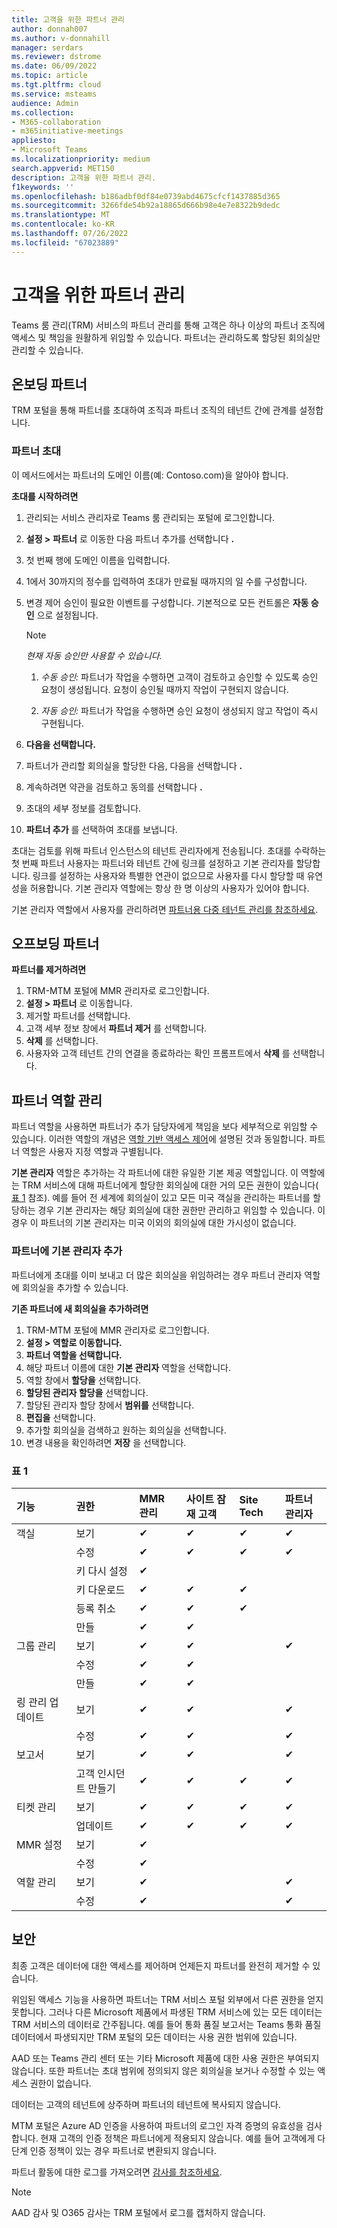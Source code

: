 ```yaml
---
title: 고객을 위한 파트너 관리
author: donnah007
ms.author: v-donnahill
manager: serdars
ms.reviewer: dstrome
ms.date: 06/09/2022
ms.topic: article
ms.tgt.pltfrm: cloud
ms.service: msteams
audience: Admin
ms.collection:
- M365-collaboration
- m365initiative-meetings
appliesto:
- Microsoft Teams
ms.localizationpriority: medium
search.appverid: MET150
description: 고객을 위한 파트너 관리.
f1keywords: ''
ms.openlocfilehash: b186adbf0df84e0739abd4675cfcf1437885d365
ms.sourcegitcommit: 3266fde54b92a18865d666b98e4e7e8322b9dedc
ms.translationtype: MT
ms.contentlocale: ko-KR
ms.lasthandoff: 07/26/2022
ms.locfileid: "67023889"
---
```

# <a name="partner-management-for-customers"></a>고객을 위한 파트너 관리

Teams 룸 관리(TRM) 서비스의 파트너 관리를 통해 고객은 하나 이상의 파트너 조직에 액세스 및 책임을 원활하게 위임할 수 있습니다. 파트너는 관리하도록 할당된 회의실만 관리할 수 있습니다.

## <a name="on-boarding-partners"></a>온보딩 파트너
   TRM 포털을 통해 파트너를 초대하여 조직과 파트너 조직의 테넌트 간에 관계를 설정합니다.

### <a name="invitation-to-partner"></a>파트너 초대

   이 메서드에서는 파트너의 도메인 이름(예: Contoso.com)을 알아야 합니다.

**초대를 시작하려면** 

1. 관리되는 서비스 관리자로 Teams 룸 관리되는 포털에 로그인합니다.
1. **설정 >** **파트너** 로 이동한 다음 파트너 추가를 선택합니다 **.**
1. 첫 번째 행에 도메인 이름을 입력합니다.
1. 1에서 30까지의 정수를 입력하여 초대가 만료될 때까지의 일 수를 구성합니다.
1. 변경 제어 승인이 필요한 이벤트를 구성합니다. 기본적으로 모든 컨트롤은 **자동 승인** 으로 설정됩니다.

   > [!NOTE]
   > *현재 자동 승인만 사용할 수 있습니다.*
   > 
   >  1.  *수동 승인:* 파트너가 작업을 수행하면 고객이 검토하고 승인할 수 있도록 승인 요청이 생성됩니다. 요청이 승인될 때까지 작업이 구현되지 않습니다.
   >  
   >  1. *자동 승인:* 파트너가 작업을 수행하면 승인 요청이 생성되지 않고 작업이 즉시 구현됩니다.
     
1. **다음을 선택합니다.**
1. 파트너가 관리할 회의실을 할당한 다음, 다음을 선택합니다 **.**
1. 계속하려면 약관을 검토하고 동의를 선택합니다 **.**
1. 초대의 세부 정보를 검토합니다.
1. **파트너 추가** 를 선택하여 초대를 보냅니다.

초대는 검토를 위해 파트너 인스턴스의 테넌트 관리자에게 전송됩니다. 초대를 수락하는 첫 번째 파트너 사용자는 파트너와 테넌트 간에 링크를 설정하고 기본 관리자를 할당합니다. 링크를 설정하는 사용자와 특별한 연관이 없으므로 사용자를 다시 할당할 때 유연성을 허용합니다. 기본 관리자 역할에는 항상 한 명 이상의 사용자가 있어야 합니다.

기본 관리자 역할에서 사용자를 관리하려면 [파트너용 다중 테넌트 관리를 참조하세요](multi-tenant-management-partner.md).

## <a name="off-boarding-partners"></a>오프보딩 파트너

**파트너를 제거하려면**

1. TRM-MTM 포털에 MMR 관리자로 로그인합니다.
1. **설정 > 파트너** 로 이동합니다.
1. 제거할 파트너를 선택합니다.
1. 고객 세부 정보 창에서 **파트너 제거** 를 선택합니다.
1. **삭제** 를 선택합니다. 
1. 사용자와 고객 테넌트 간의 연결을 종료하라는 확인 프롬프트에서 **삭제** 를 선택합니다.

## <a name="managing-partner-roles"></a>파트너 역할 관리

파트너 역할을 사용하면 파트너가 추가 담당자에게 책임을 보다 세부적으로 위임할 수 있습니다. 이러한 역할의 개념은 [역할 기반 액세스 제어](microsoft-teams-rooms-premium-rbac.md)에 설명된 것과 동일합니다. 파트너 역할은 사용자 지정 역할과 구별됩니다. 

**기본 관리자** 역할은 추가하는 각 파트너에 대한 유일한 기본 제공 역할입니다. 이 역할에는 TRM 서비스에 대해 파트너에게 할당한 회의실에 대한 거의 모든 권한이 있습니다( [표 1](#table-1) 참조). 예를 들어 전 세계에 회의실이 있고 모든 미국 객실을 관리하는 파트너를 할당하는 경우 기본 관리자는 해당 회의실에 대한 권한만 관리하고 위임할 수 있습니다. 이 경우 이 파트너의 기본 관리자는 미국 이외의 회의실에 대한 가시성이 없습니다. 

### <a name="adding-primary-admins-to-partner"></a>파트너에 기본 관리자 추가

파트너에게 초대를 이미 보내고 더 많은 회의실을 위임하려는 경우 파트너 관리자 역할에 회의실을 추가할 수 있습니다.

**기존 파트너에 새 회의실을 추가하려면**

1. TRM-MTM 포털에 MMR 관리자로 로그인합니다.
1. **설정 > 역할로 이동합니다.**
1. **파트너 역할을 선택합니다.** 
1. 해당 파트너 이름에 대한 **기본 관리자** 역할을 선택합니다.
1. 역할 창에서 **할당을** 선택합니다.
1. **할당된 관리자 할당을** 선택합니다.
1. 할당된 관리자 할당 창에서 **범위를** 선택합니다.
1. **편집을** 선택합니다.
1. 추가할 회의실을 검색하고 원하는 회의실을 선택합니다.
1. 변경 내용을 확인하려면 **저장** 을 선택합니다.

### <a name="table-1"></a>표 1

|기능|권한|**MMR 관리**|**사이트 잠재 고객**|**Site Tech**|**파트너 관리자**|
| :- | :- | :- | :- | :- | :- |
|객실|보기| &#10004;|&#10004;|&#10004;|&#10004;|
||수정|&#10004;|&#10004;|&#10004;|&#10004;|
||키 다시 설정|&#10004;||||
||키 다운로드|&#10004;|&#10004;|&#10004;||
||등록 취소|&#10004;|&#10004;|&#10004;||
||만들 |&#10004;|&#10004;|||
|그룹 관리|보기|&#10004;|&#10004;||&#10004;|
||수정|&#10004;|&#10004;|||
||만들 |&#10004;|&#10004;|||
|링 관리 업데이트|보기|&#10004;|&#10004;||&#10004;|
||수정|&#10004;|&#10004;||&#10004;|
|보고서|보기|&#10004;|&#10004;||&#10004;|
||고객 인시던트 만들기|&#10004;|&#10004;|&#10004;|&#10004;|
|티켓 관리|보기|&#10004;|&#10004;|&#10004;|&#10004;|
||업데이트|&#10004;|&#10004;|&#10004;|&#10004;|
|MMR 설정|보기|&#10004;||||
||수정|&#10004;||||
|역할 관리|보기 |&#10004;|||&#10004;|
||수정|&#10004;|||&#10004;|

## <a name="security"></a>보안

최종 고객은 데이터에 대한 액세스를 제어하며 언제든지 파트너를 완전히 제거할 수 있습니다. 

위임된 액세스 기능을 사용하면 파트너는 TRM 서비스 포털 외부에서 다른 권한을 얻지 못합니다. 그러나 다른 Microsoft 제품에서 파생된 TRM 서비스에 있는 모든 데이터는 TRM 서비스의 데이터로 간주됩니다. 예를 들어 통화 품질 보고서는 Teams 통화 품질 데이터에서 파생되지만 TRM 포털의 모든 데이터는 사용 권한 범위에 있습니다. 

AAD 또는 Teams 관리 센터 또는 기타 Microsoft 제품에 대한 사용 권한은 부여되지 않습니다. 또한 파트너는 초대 범위에 정의되지 않은 회의실을 보거나 수정할 수 있는 액세스 권한이 없습니다. 

데이터는 고객의 테넌트에 상주하며 파트너의 테넌트에 복사되지 않습니다. 

MTM 포털은 Azure AD 인증을 사용하여 파트너의 로그인 자격 증명의 유효성을 검사합니다. 현재 고객의 인증 정책은 파트너에게 적용되지 않습니다. 예를 들어 고객에게 다단계 인증 정책이 있는 경우 파트너로 변환되지 않습니다. 

파트너 활동에 대한 로그를 가져오려면 [감사를 참조하세요](multi-tenant-auditing.md). 

> [!NOTE]
> AAD 감사 및 O365 감사는 TRM 포털에서 로그를 캡처하지 않습니다. 
